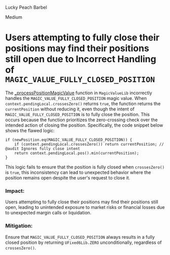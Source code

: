 Lucky Peach Barbel

Medium

# Users attempting to fully close their positions may find their positions still open due to Incorrect Handling of `MAGIC_VALUE_FULLY_CLOSED_POSITION`

The [_processPositionMagicValue](https://github.com/sherlock-audit/2025-01-perennial-v2-4-update/blob/main/perennial-v2/packages/core/contracts/libs/MagicValueLib.sol#L50-L61) function in `MagicValueLib` incorrectly handles the `MAGIC_VALUE_FULLY_CLOSED_POSITION` magic value. When `context.pendingLocal.crossesZero()` returns `true`, the function returns the `currentPosition` without reducing it, even though the intent of `MAGIC_VALUE_FULLY_CLOSED_POSITION` is to fully close the position. This occurs because the function prioritizes the zero-crossing check over the intended action of closing the position. Specifically, the code snippet below shows the flawed logic:

```solidity
if (newPosition.eq(MAGIC_VALUE_FULLY_CLOSED_POSITION)) {
    if (context.pendingLocal.crossesZero()) return currentPosition; // @audit Ignores fully close intent
    return context.pendingLocal.pos().min(currentPosition);
}
```

This logic fails to ensure that the position is fully closed when `crossesZero()` is `true`, this inconsistency can lead to unexpected behavior where the position remains open despite the user's request to close it.
### **Impact**:
Users attempting to fully close their positions may find their positions still open, leading to unintended exposure to market risks or financial losses due to unexpected margin calls or liquidation.

### **Mitigation**:
Ensure that `MAGIC_VALUE_FULLY_CLOSED_POSITION` always results in a fully closed position by returning `UFixed6Lib.ZERO` unconditionally, regardless of `crossesZero()`.

